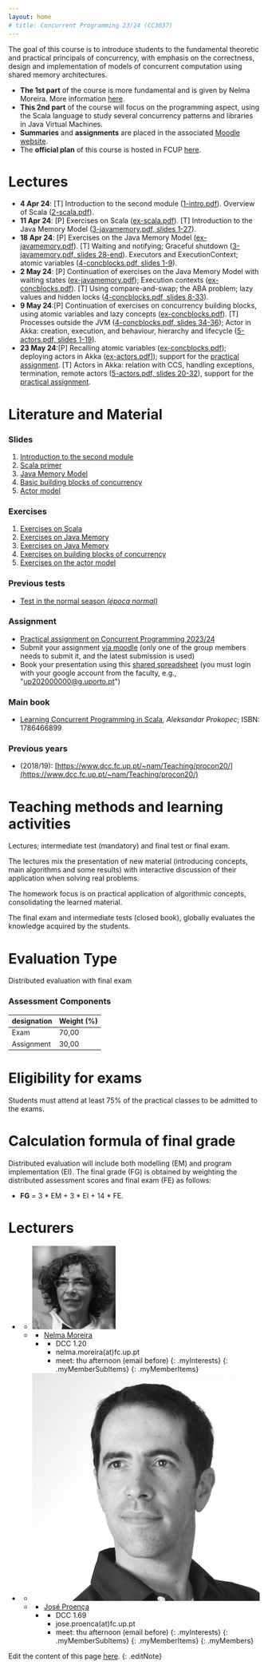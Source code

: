 ```yaml
---
layout: home
# title: Concurrent Programming 23/24 (CC3037)
---
```


The goal of this course is to introduce students to the fundamental theoretic and practical principals of concurrency, with emphasis on the correctness, design and implementation of models of concurrent computation using shared memory architectures.

 - __The 1st part__ of the course is more fundamental and is given by Nelma Moreira. More information [here](https://www.dcc.fc.up.pt/~nam/Teaching/progcon2324/index.php).
 - __This 2nd part__ of the course will focus on the programming aspect, using the Scala language to study several concurrency patterns and libraries in Java Virtual Machines.
 - __Summaries__ and __assignments__ are placed in the associated [Moodle website](https://moodle2324.up.pt/course/view.php?id=1748).
- The __official plan__ of this course is hosted in FCUP [here](https://sigarra.up.pt/fcup/en/UCURR_GERAL.FICHA_UC_VIEW?pv_ocorrencia_id=445522).


# Lectures

- __4 Apr 24__: [T] Introduction to the second module ([1-intro.pdf](slides/1-intro.pdf)). Overview of Scala ([2-scala.pdf](slides/2-scala.pdf)).
- __11 Apr 24__: [P] Exercises on Scala ([ex-scala.pdf](exercises/ex-scala.pdf)). [T] Introduction to the Java Memory Model ([3-javamemory.pdf, slides 1-27](slides/3-javamemory.pdf)).
- __18 Apr 24__: [P] Exercises on the Java Memory Model ([ex-javamemory.pdf](exercises/ex-javamemory.pdf)). [T] Waiting and notifying; Graceful shutdown ([3-javamemory.pdf, slides 28-end](slides/3-javamemory.pdf)). Executors and ExecutionContext; atomic variables ([4-concblocks.pdf, slides 1-9](slides/4-concblocks.pdf)).
- __2 May 24__: [P] Continuation of exercises on the Java Memory Model with waiting states ([ex-javamemory.pdf](exercises/ex-javamemory.pdf)); Execution contexts ([ex-concblocks.pdf](exercises/ex-concblocks.pdf)). [T] Using compare-and-swap; the ABA problem; lazy values and hidden locks ([4-concblocks.pdf, slides 8-33](slides/4-concblocks.pdf)).
- __9 May 24__:[P] Continuation of exercises on concurrency building blocks, using atomic variables and lazy concepts ([ex-concblocks.pdf](exercises/ex-concblocks.pdf)). [T] Processes outside the JVM ([4-concblocks.pdf, slides 34-36](slides/4-concblocks.pdf)); Actor in Akka: creation, execution, and behaviour, hierarchy and lifecycle ([5-actors.pdf, slides 1-19](slides/5-actors.pdf)).
- __23 May 24__:[P] Recalling atomic variables ([ex-concblocks.pdf](exercises/ex-concblocks.pdf)); deploying actors in Akka ([ex-actors.pdf](exercises/ex-actors.pdf)]); support for the [practical assignment](exercises/cp-assignment-2324.pdf). [T] Actors in Akka: relation with CCS, handling exceptions, termination, remote actors ([5-actors.pdf, slides 20-32](slides/5-actors.pdf)), support for the [practical assignment](exercises/cp-assignment-2324.pdf).


# Literature and Material

### Slides
1. [Introduction to the second module](slides/1-intro.pdf)
2. [Scala primer](slides/2-scala.pdf)
3. [Java Memory Model](slides/3-javamemory.pdf)
4. [Basic building blocks of concurrency](slides/4-concblocks.pdf)
5. [Actor model](slides/5-actors.pdf)

### Exercises
1. [Exercises on Scala](exercises/ex-scala.pdf)
2. [Exercises on Java Memory](exercises/ex-javamemory.pdf)
3. [Exercises on Java Memory](exercises/ex-javamemory.pdf)
4. [Exercises on building blocks of concurrency](exercises/ex-concblocks.pdf)
5. [Exercises on the actor model](exercises/ex-actors.pdf)

### Previous tests
- [Test in the normal season _(época normal)_](exercises/cp-test-normal24.pdf)

### Assignment

- [Practical assignment on Concurrent Programming 2023/24](exercises/cp-assignment-2324.pdf)
- Submit your assignment [via moodle](https://moodle2324.up.pt/mod/assign/view.php?id=180761) (only one of the group members needs to submit it, and the latest submission is used)
- Book your presentation using this [shared spreadsheet](https://docs.google.com/spreadsheets/d/1HZqn6nFbYI_LbvfNnqcqlh0gF30DGociU0w0wfwkiyg/edit?usp=sharing) (you must login with your google account from the faculty, e.g., "up202000000@g.uporto.pt")


### Main book

- [Learning Concurrent Programming in Scala](https://www.amazon.com/Learning-Concurrent-Programming-Scala-Second-dp-1786466899/dp/1786466899/ref=dp_ob_title_bk), _Aleksandar Prokopec_; ISBN: 1786466899


### Previous years

- (2018/19): [https://www.dcc.fc.up.pt/~nam/Teaching/procon20/](https://www.dcc.fc.up.pt/~nam/Teaching/procon20/)
  
<!-- 
### Complementary Bibliography

- ...
 -->


# Teaching methods and learning activities

Lectures; intermediate test (mandatory) and final test  or final exam.

The lectures mix the presentation of new material (introducing concepts, main algorithms and some results) with interactive discussion of their application when solving real problems.

The homework focus is on practical application of algorithmic concepts, consolidating the learned material. 

The final exam and intermediate tests (closed book), globally evaluates the knowledge acquired by the students.


# Evaluation Type

Distributed evaluation with final exam

### Assessment Components

|designation | Weight (%)|
|------------|-----------|
|Exam |70,00|
|Assignment | 30,00|


<!-- ### Amount of time allocated to each course unit

|designation | Time (hours)|
|------------|-------------|
|Home study | 56,00|
|Attendance time | 56,00|
|Assignment | 56,00|
|**Total:** | 162,00| -->


# Eligibility for exams

Students must attend at least 75% of the practical classes to be admitted to the exams.


# Calculation formula of final grade

Distributed evaluation will include both modelling (EM) and program implementation (EI). The final grade (FG) is obtained by weighting the distributed assessment scores and final exam (FE) as follows:

 - __FG__ = 3 * EM + 3 * EI + 14 * FE.


# Lecturers

  - 
    + ![Nelma Moreira's photo](assets/img/photos/nam.jpg)
    + <a></a>
      * [Nelma Moreira](https://www.dcc.fc.up.pt/~nam/)
      * <a></a>
        + DCC 1.20
        + nelma.moreira<span>(at)</span>fc.up.pt
        + meet: thu afternoon (email before)
        {: .myInterests}
      {: .myMemberSubItems}
    {: .myMemberItems}
  - 
    + ![José Proença's photo](assets/img/photos/jp.jpg)
    + <a></a>
      * [José Proença](https://jose.proenca.org)
      * <a></a>
        + DCC 1.69
        + jose.proenca<span>(at)</span>fc.up.pt
        + meet: thu afternoon (email before)
        {: .myInterests}
      {: .myMemberSubItems}
    {: .myMemberItems}
  {: .myMembers}


   


Edit the content of this page [here](https://github.com/FM-DCC/pc2324/blob/main/index.md).
{: .editNote}

